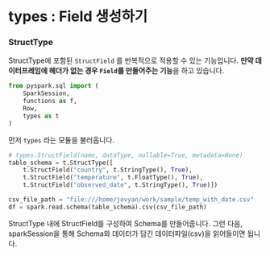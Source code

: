 # types : Field 생성하기

### StructType

StructType에 포함된 `StructField` 를 반복적으로 적용할 수 있는 기능입니다. **만약 데이터프레임에 헤더가 없는 경우 `Field`를 만들어주는 기능**을 하고 있습니다.

```python
from pyspark.sql import (
    SparkSession,
    functions as f,
    Row,
    types as t
)
```

먼저 `types` 라는 모듈을 불러옵니다.

```python
# types.StructField(name, dataType, nullable=True, metadata=None)
table_schema = t.StructType([
    t.StructField("country", t.StringType(), True),
    t.StructField("temperature", t.FloatType(), True),
    t.StructField("observed_date", t.StringType(), True)])

csv_file_path = "file:///home/jovyan/work/sample/temp_with_date.csv"
df = spark.read.schema(table_schema).csv(csv_file_path)
```

StructType 내에 StructField를 구성하여 Schema를 만들어줍니다. 그런 다음, sparkSession을 통해 Schema와 데이터가 담긴 데이터파일(csv)을 읽어들이면 됩니다.
